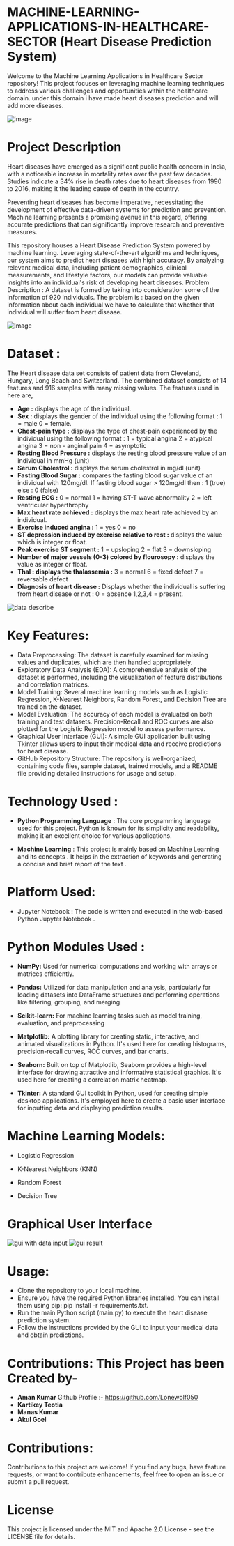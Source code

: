 # MACHINE-LEARNING-APPLICATIONS-IN-HEALTHCARE-SECTOR (Heart Disease Prediction System)
Welcome to the Machine Learning Applications in Healthcare Sector repository! This project focuses on leveraging machine learning techniques to address various challenges and opportunities within the healthcare domain. under this domain i have made heart diseases prediction and will add more diseases.

  ![image](https://github.com/Lonewolf050/MACHINE-LEARNING-APPLICATIONS-IN-HEALTHCARE-SECTOR/assets/106444631/5b962144-11c2-4c98-a1f7-ad10487e1737)

# Project Description
Heart diseases have emerged as a significant public health concern in India, with a noticeable increase in mortality rates over the past few decades. Studies indicate a 34% rise in death rates due to heart diseases from 1990 to 2016, making it the leading cause of death in the country.

Preventing heart diseases has become imperative, necessitating the development of effective data-driven systems for prediction and prevention. Machine learning presents a promising avenue in this regard, offering accurate predictions that can significantly improve research and preventive measures.

This repository houses a Heart Disease Prediction System powered by machine learning. Leveraging state-of-the-art algorithms and techniques, our system aims to predict heart diseases with high accuracy. By analyzing relevant medical data, including patient demographics, clinical measurements, and lifestyle factors, our models can provide valuable insights into an individual's risk of developing heart diseases.
Problem Description :
A dataset is formed by taking into consideration some of the information of 920 individuals. The problem is : based on the given information about each individual we have to calculate that whether that individual will suffer from heart disease.

 ![image](https://github.com/Lonewolf050/MACHINE-LEARNING-APPLICATIONS-IN-HEALTHCARE-SECTOR/assets/106444631/a46efb64-05ae-4c6c-becc-52a0bc18e3bf)


# Dataset :
The Heart disease data set consists of patient data from Cleveland, Hungary, Long Beach and Switzerland. The combined dataset consists of 14 features and 916 samples with many missing values. The features used in here are,

* **Age :** displays the age of the individual.
* **Sex :** displays the gender of the individual using the following format : 1 = male 0 = female.
* **Chest-pain type :** displays the type of chest-pain experienced by the individual using the following format : 1 = typical angina 2 = atypical angina 3 = non - anginal pain 4 = asymptotic
* **Resting Blood Pressure :** displays the resting blood pressure value of an individual in mmHg (unit)
* **Serum Cholestrol :** displays the serum cholestrol in mg/dl (unit)
* **Fasting Blood Sugar :** compares the fasting blood sugar value of an individual with 120mg/dl. If fasting blood sugar > 120mg/dl then : 1 (true) else : 0 (false)
* **Resting ECG :** 0 = normal 1 = having ST-T wave abnormality 2 = left ventricular hyperthrophy
* **Max heart rate achieved :** displays the max heart rate achieved by an individual.
* **Exercise induced angina :** 1 = yes 0 = no
* **ST depression induced by exercise relative to rest :** displays the value which is integer or float.
* **Peak exercise ST segment :** 1 = upsloping 2 = flat 3 = downsloping
* **Number of major vessels (0-3) colored by flourosopy :** displays the value as integer or float.
* **Thal : displays the thalassemia :** 3 = normal 6 = fixed defect 7 = reversable defect
* **Diagnosis of heart disease :** Displays whether the individual is suffering from heart disease or not : 0 = absence 1,2,3,4 = present.

  
![data describe](https://github.com/Lonewolf050/MACHINE-LEARNING-APPLICATIONS-IN-HEALTHCARE-SECTOR/assets/106444631/91a40b0b-b4e5-480c-b505-94f1dd820a77)

# Key Features:
* Data Preprocessing: The dataset is carefully examined for missing values and duplicates, which are then handled appropriately.
* Exploratory Data Analysis (EDA): A comprehensive analysis of the dataset is performed, including the visualization of feature distributions and correlation matrices.
* Model Training: Several machine learning models such as Logistic Regression, K-Nearest Neighbors, Random Forest, and Decision Tree are trained on the dataset.
* Model Evaluation: The accuracy of each model is evaluated on both training and test datasets. Precision-Recall and ROC curves are also plotted for the Logistic Regression model to assess performance.
* Graphical User Interface (GUI): A simple GUI application built using Tkinter allows users to input their medical data and receive predictions for heart disease.
* GitHub Repository Structure: The repository is well-organized, containing code files, sample dataset, trained models, and a README file providing detailed instructions for usage and setup.
# Technology Used :

* **Python Programming Language** : The core programming language used for this project. Python is known for its simplicity      and readability, making it an excellent choice for various applications.
  
* **Machine Learning** : This project is mainly based on Machine Learning and its concepts . It helps in the extraction of       keywords and generating a concise and brief report of the text .
  
# Platform Used:
* Jupyter Notebook : The code is written and executed in the web-based Python Jupyter Notebook .

# Python Modules Used :

* **NumPy:** Used for numerical computations and working with arrays or matrices efficiently.
  
* **Pandas:** Utilized for data manipulation and analysis, particularly for loading datasets into DataFrame structures and performing operations like filtering, grouping, and merging
  
* **Scikit-learn:** For machine learning tasks such as model training, evaluation, and preprocessing
  
* **Matplotlib:** A plotting library for creating static, interactive, and animated visualizations in Python. It's used here for creating histograms, precision-recall curves, ROC curves, and bar charts.
  
* **Seaborn:** Built on top of Matplotlib, Seaborn provides a high-level interface for drawing attractive and informative statistical graphics. It's used here for creating a correlation matrix heatmap.
  
* **Tkinter:** A standard GUI toolkit in Python, used for creating simple desktop applications. It's employed here to create a basic user interface for inputting data and displaying prediction results.
  
# Machine Learning Models:

* Logistic Regression
  
* K-Nearest Neighbors (KNN)
  
* Random Forest
  
* Decision Tree

# Graphical User Interface

![gui with data input](https://github.com/Lonewolf050/MACHINE-LEARNING-APPLICATIONS-IN-HEALTHCARE-SECTOR/assets/106444631/7c1e43ba-da6c-4ca4-85d9-edd3af741829)
![gui result](https://github.com/Lonewolf050/MACHINE-LEARNING-APPLICATIONS-IN-HEALTHCARE-SECTOR/assets/106444631/e7289d9c-198d-4f0a-8126-4d848a0d9478)


  
# Usage:
* Clone the repository to your local machine.
* Ensure you have the required Python libraries installed. You can install them using pip: pip install -r requirements.txt.
* Run the main Python script (main.py) to execute the heart disease prediction system.
* Follow the instructions provided by the GUI to input your medical data and obtain predictions.
  
# Contributions: This Project has been Created by-
* **Aman Kumar** Github Profile :- https://github.com/Lonewolf050
* **Kartikey Teotia** 
* **Manas Kumar**
* **Akul Goel**
# Contributions:
Contributions to this project are welcome! If you find any bugs, have feature requests, or want to contribute enhancements, feel free to open an issue or submit a pull request.
# License
This project is licensed under the MIT and Apache 2.0 License - see the LICENSE file for details.
